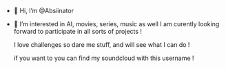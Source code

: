 - 👋 Hi, I’m @Absiinator
- 👀 I’m interested in AI, movies, series, music as well
     I am curently looking forward to participate in all sorts of projects !
     
     I love challenges so dare me stuff, and will see what I can do !
     
     if you want to you can find my soundcloud with this username !

